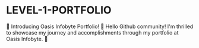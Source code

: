 # LEVEL-1-PORTFOLIO
🌟 Introducing Oasis Infobyte Portfolio! 🌟  Hello Github community! I'm thrilled to showcase my journey and accomplishments through my portfolio at Oasis Infobyte. 🚀  
